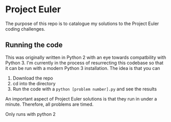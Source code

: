 # Project Euler
The purpose of this repo is to catalogue my solutions to the Project Euler coding challenges.

## Running the code
This was originally written in Python 2 with an eye towards compatbility with Python 3. I'm currently in the process of resurrecting this codebase so that it can be run with a modern Python 3 installation. The idea is that you can

1. Download the repo
2. cd into the directory
3. Run the code with a `python [problem number].py` and see the results

An important aspect of Project Euler solutions is that they run in under a minute. Therefore, all problems are timed.

Only runs with python 2
